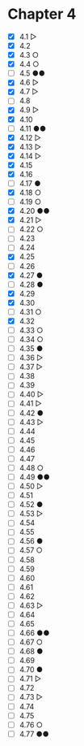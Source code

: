 # Chapter 4

- [x] 4.1 ▷
- [x] 4.2
- [x] 4.3 ○
- [x] 4.4 ○
- [ ] 4.5 ●●
- [x] 4.6 ▷
- [x] 4.7 ▷
- [ ] 4.8
- [x] 4.9 ▷
- [x] 4.10
- [ ] 4.11 ●●
- [x] 4.12 ▷
- [x] 4.13 ▷
- [x] 4.14 ▷
- [x] 4.15
- [x] 4.16
- [ ] 4.17 ●
- [x] 4.18 ○
- [ ] 4.19 ○
- [x] 4.20 ●●
- [x] 4.21 ▷
- [ ] 4.22 ○
- [ ] 4.23
- [ ] 4.24
- [x] 4.25
- [ ] 4.26
- [x] 4.27 ●
- [ ] 4.28 ●
- [x] 4.29
- [x] 4.30
- [ ] 4.31 ○
- [x] 4.32
- [ ] 4.33 ○
- [ ] 4.34 ○
- [ ] 4.35 ●
- [ ] 4.36 ▷
- [ ] 4.37 ▷
- [ ] 4.38
- [ ] 4.39
- [ ] 4.40 ▷
- [ ] 4.41 ▷
- [ ] 4.42 ●
- [ ] 4.43 ▷
- [ ] 4.44
- [ ] 4.45
- [ ] 4.46
- [ ] 4.47
- [ ] 4.48 ○
- [ ] 4.49 ●●
- [ ] 4.50 ▷
- [ ] 4.51
- [ ] 4.52 ●
- [ ] 4.53 ▷
- [ ] 4.54
- [ ] 4.55
- [ ] 4.56 ●
- [ ] 4.57 ○
- [ ] 4.58
- [ ] 4.59
- [ ] 4.60
- [ ] 4.61
- [ ] 4.62
- [ ] 4.63 ▷
- [ ] 4.64
- [ ] 4.65
- [ ] 4.66 ●●
- [ ] 4.67 ○
- [ ] 4.68 ●
- [ ] 4.69
- [ ] 4.70 ●
- [ ] 4.71 ▷
- [ ] 4.72
- [ ] 4.73 ▷
- [ ] 4.74
- [ ] 4.75
- [ ] 4.76 ○
- [ ] 4.77 ●●
